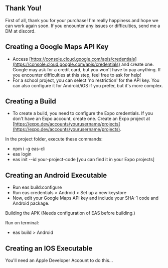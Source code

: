 ## Thank You!
First of all, thank you for your purchase! I'm really happiness and hope we can work again soon. If you encounter any issues or difficulties, send me a DM at discord.

## Creating a Google Maps API Key
- Access [https://console.cloud.google.com/apis/credentials](https://console.cloud.google.com/apis/credentials) and create one. Google may ask for a credit card, but you won't have to pay anything. If you encounter difficulties at this step, feel free to ask for help!
- For a school project, you can select 'no restriction' for the API key. You can also configure it for Android/iOS if you prefer, but it's more complex.

## Creating a Build
- To create a build, you need to configure the Expo credentials. If you don't have an Expo account, create one. Create an Expo project at [https://expo.dev/accounts/yourusername/projects](https://expo.dev/accounts/yourusername/projects).

In the project folder, execute these commands:
- npm i -g eas-cli
- eas login
- eas init --id your-project-code [you can find it in your Expo projects]

## Creating an Android Executable
- Run eas build:configure
- Run eas credentials > Android > Set up a new keystore
- Now, edit your Google Maps API key and include your SHA-1 code and Android package.

Building the APK
(Needs configuration of EAS before building.)

Run on terminal:
- eas build > Android

## Creating an IOS Executable
You'll need an Apple Developer Account to do this...